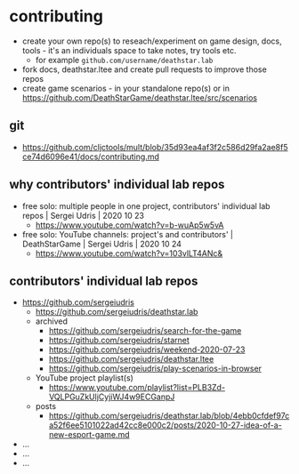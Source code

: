 # contributing

- create your own repo(s) to reseach/experiment on game design, docs, tools - it's an individuals space to take notes, try tools etc.
    - for example `github.com/username/deathstar.lab`
- fork docs, deathstar.ltee and create pull requests to improve those repos
- create game scenarios - in your standalone repo(s) or in https://github.com/DeathStarGame/deathstar.ltee/src/scenarios

## git

- https://github.com/cljctools/mult/blob/35d93ea4af3f2c586d29fa2ae8f5ce74d6096e41/docs/contributing.md

## why contributors' individual lab repos

- free solo: multiple people in one project, contributors' individual lab repos | Sergei Udris | 2020 10 23
    - https://www.youtube.com/watch?v=b-wuAp5w5vA
- free solo: YouTube channels: project's and contributors' | DeathStarGame | Sergei Udris | 2020 10 24
    - https://www.youtube.com/watch?v=103vlLT4ANc&

## contributors' individual lab repos

- https://github.com/sergeiudris
    - https://github.com/sergeiudris/deathstar.lab
    - archived
        - https://github.com/sergeiudris/search-for-the-game
        - https://github.com/sergeiudris/starnet
        - https://github.com/sergeiudris/weekend-2020-07-23
        - https://github.com/sergeiudris/deathstar.ltee
        - https://github.com/sergeiudris/play-scenarios-in-browser
    - YouTube project playlist(s)
        - https://www.youtube.com/playlist?list=PLB3Zd-VQLPGuZkUljCyjiWJ4w9ECGanpJ
    - posts
        - https://github.com/sergeiudris/deathstar.lab/blob/4ebb0cfdef97ca52f6ee5101022ad42cc8e000c2/posts/2020-10-27-idea-of-a-new-esport-game.md
- ...
- ...
- ...

